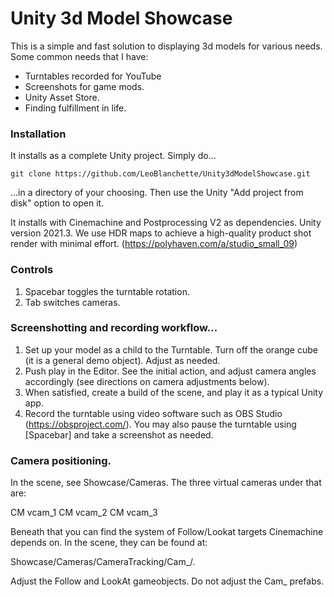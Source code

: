# Unity 3d Model Showcase

This is a simple and fast solution to displaying 3d models for various needs. Some common needs that I have:

- Turntables recorded for YouTube
- Screenshots for game mods. 
- Unity Asset Store. 
- Finding fulfillment in life. 

### Installation
It installs as a complete Unity project. Simply do...
```
git clone https://github.com/LeoBlanchette/Unity3dModelShowcase.git 
```
...in a directory of your choosing. Then use the Unity "Add project from disk" option to open it.

It installs with Cinemachine and Postprocessing V2 as dependencies. Unity version 2021.3. We use HDR maps to achieve a high-quality product shot render with minimal effort. (https://polyhaven.com/a/studio_small_09)

### Controls
1. Spacebar toggles the turntable rotation.
2. Tab switches cameras.

### Screenshotting and recording workflow...

1. Set up your model as a child to the Turntable. Turn off the orange cube (it is a general demo object). Adjust as needed. 
2. Push play in the Editor. See the initial action, and adjust camera angles accordingly (see directions on camera adjustments below). 
3. When satisfied, create a build of the scene, and play it as a typical Unity app. 
4. Record the turntable using video software such as OBS Studio (https://obsproject.com/). You may also pause the turntable using [Spacebar] and take a screenshot as needed. 

### Camera positioning. 

In the scene, see Showcase/Cameras.
The three virtual cameras under that are:

CM vcam_1
CM vcam_2
CM vcam_3

Beneath that you can find the system of Follow/Lookat targets Cinemachine depends on. In the scene, they can be found at:

Showcase/Cameras/CameraTracking/Cam_<x>/.
  
Adjust the Follow and LookAt gameobjects. Do not adjust the Cam_<x> prefabs.


